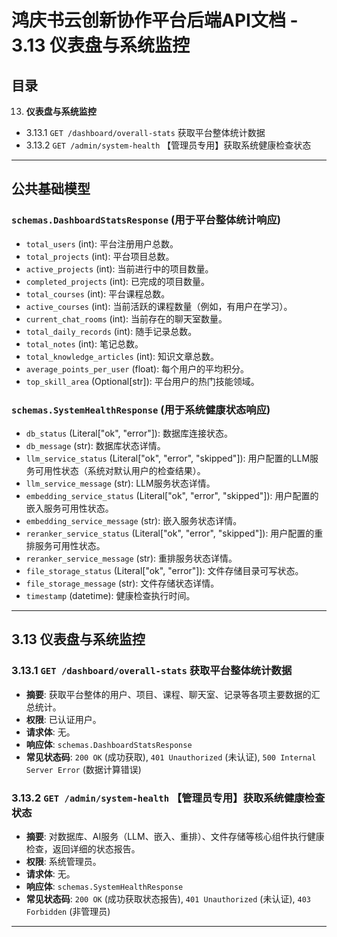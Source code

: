 
# **鸿庆书云创新协作平台后端API文档 - 3.13 仪表盘与系统监控**

## **目录**

13. **仪表盘与系统监控**
 * 3.13.1 `GET /dashboard/overall-stats` 获取平台整体统计数据
 * 3.13.2 `GET /admin/system-health` 【管理员专用】获取系统健康检查状态

---

## **公共基础模型**

### `schemas.DashboardStatsResponse` (用于平台整体统计响应)

* `total_users` (int): 平台注册用户总数。
* `total_projects` (int): 平台项目总数。
* `active_projects` (int): 当前进行中的项目数量。
* `completed_projects` (int): 已完成的项目数量。
* `total_courses` (int): 平台课程总数。
* `active_courses` (int): 当前活跃的课程数量（例如，有用户在学习）。
* `current_chat_rooms` (int): 当前存在的聊天室数量。
* `total_daily_records` (int): 随手记录总数。
* `total_notes` (int): 笔记总数。
* `total_knowledge_articles` (int): 知识文章总数。
* `average_points_per_user` (float): 每个用户的平均积分。
* `top_skill_area` (Optional[str]): 平台用户的热门技能领域。

### `schemas.SystemHealthResponse` (用于系统健康状态响应)

* `db_status` (Literal["ok", "error"]): 数据库连接状态。
* `db_message` (str): 数据库状态详情。
* `llm_service_status` (Literal["ok", "error", "skipped"]): 用户配置的LLM服务可用性状态（系统对默认用户的检查结果）。
* `llm_service_message` (str): LLM服务状态详情。
* `embedding_service_status` (Literal["ok", "error", "skipped"]): 用户配置的嵌入服务可用性状态。
* `embedding_service_message` (str): 嵌入服务状态详情。
* `reranker_service_status` (Literal["ok", "error", "skipped"]): 用户配置的重排服务可用性状态。
* `reranker_service_message` (str): 重排服务状态详情。
* `file_storage_status` (Literal["ok", "error"]): 文件存储目录可写状态。
* `file_storage_message` (str): 文件存储状态详情。
* `timestamp` (datetime): 健康检查执行时间。

---

## **3.13 仪表盘与系统监控**

### **3.13.1 `GET /dashboard/overall-stats` 获取平台整体统计数据**

* **摘要**: 获取平台整体的用户、项目、课程、聊天室、记录等各项主要数据的汇总统计。
* **权限**: 已认证用户。
* **请求体**: 无。
* **响应体**: `schemas.DashboardStatsResponse`
* **常见状态码**: `200 OK` (成功获取), `401 Unauthorized` (未认证), `500 Internal Server Error` (数据计算错误)

### **3.13.2 `GET /admin/system-health` 【管理员专用】获取系统健康检查状态**

* **摘要**: 对数据库、AI服务（LLM、嵌入、重排）、文件存储等核心组件执行健康检查，返回详细的状态报告。
* **权限**: 系统管理员。
* **请求体**: 无。
* **响应体**: `schemas.SystemHealthResponse`
* **常见状态码**: `200 OK` (成功获取状态报告), `401 Unauthorized` (未认证), `403 Forbidden` (非管理员)

---
